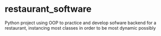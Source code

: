 # restaurant_software
Python project using OOP to practice and develop sofware backend for a restaurant, instancing most classes in order to be most dynamic possibly 
